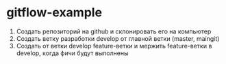 # gitflow-example
1. Создать репозиторий на github и склонировать его на компьютер
2. Создать ветку разработки develop от главной ветки (master, maingit)
3. Создать от ветки develop feature-ветки и мержить feature-ветки в develop, когда фичи будут выполнены